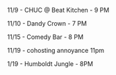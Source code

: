 11/9 - CHUC @ Beat Kitchen - 9 PM

11/10 - Dandy Crown - 7 PM 

11/15 - Comedy Bar - 8 PM

11/19 - cohosting annoyance 11pm

1/19 - Humboldt Jungle - 8PM


